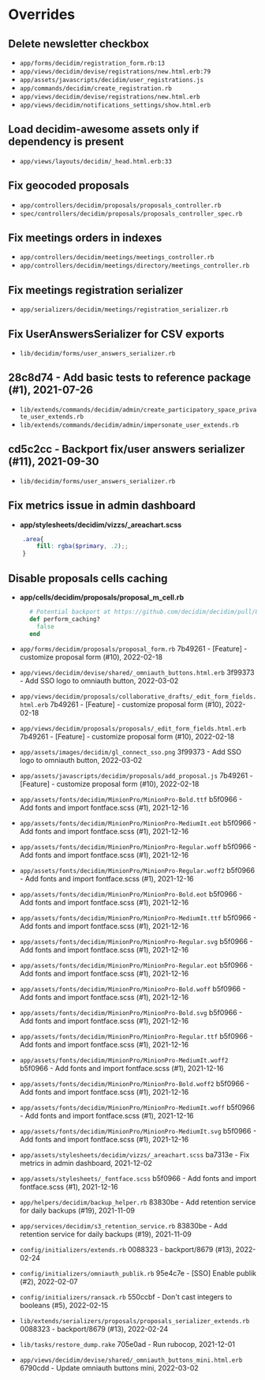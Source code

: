 # Overrides
## Delete newsletter checkbox
* `app/forms/decidim/registration_form.rb:13`
* `app/views/decidim/devise/registrations/new.html.erb:79`
* `app/assets/javascripts/decidim/user_registrations.js`
* `app/commands/decidim/create_registration.rb`
* `app/views/decidim/devise/registrations/new.html.erb`
* `app/views/decidim/notifications_settings/show.html.erb`
## Load decidim-awesome assets only if dependency is present
* `app/views/layouts/decidim/_head.html.erb:33`
## Fix geocoded proposals
* `app/controllers/decidim/proposals/proposals_controller.rb`
* `spec/controllers/decidim/proposals/proposals_controller_spec.rb`
## Fix meetings orders in indexes
* `app/controllers/decidim/meetings/meetings_controller.rb`
* `app/controllers/decidim/meetings/directory/meetings_controller.rb`
##  Fix meetings registration serializer
* `app/serializers/decidim/meetings/registration_serializer.rb`
## Fix UserAnswersSerializer for CSV exports
* `lib/decidim/forms/user_answers_serializer.rb`
## 28c8d74 - Add basic tests to reference package (#1), 2021-07-26
* `lib/extends/commands/decidim/admin/create_participatory_space_private_user_extends.rb`
* `lib/extends/commands/decidim/admin/impersonate_user_extends.rb`
##  cd5c2cc - Backport fix/user answers serializer (#11), 2021-09-30
* `lib/decidim/forms/user_answers_serializer.rb`
## Fix metrics issue in admin dashboard
 - **app/stylesheets/decidim/vizzs/_areachart.scss**
```scss
    .area{
        fill: rgba($primary, .2);;
    }
```
## Disable proposals cells caching
 - **app/cells/decidim/proposals/proposal_m_cell.rb**
```ruby
      # Potential backport at https://github.com/decidim/decidim/pull/8566/files
      def perform_caching?
        false
      end
```
* `app/forms/decidim/proposals/proposal_form.rb`
7b49261 - [Feature] - customize proposal form (#10), 2022-02-18

* `app/views/decidim/devise/shared/_omniauth_buttons.html.erb`
3f99373 - Add SSO logo to omniauth button, 2022-03-02

* `app/views/decidim/proposals/collaborative_drafts/_edit_form_fields.html.erb`
7b49261 - [Feature] - customize proposal form (#10), 2022-02-18

* `app/views/decidim/proposals/proposals/_edit_form_fields.html.erb`
7b49261 - [Feature] - customize proposal form (#10), 2022-02-18

* `app/assets/images/decidim/gl_connect_sso.png`
3f99373 - Add SSO logo to omniauth button, 2022-03-02

* `app/assets/javascripts/decidim/proposals/add_proposal.js`
7b49261 - [Feature] - customize proposal form (#10), 2022-02-18

* `app/assets/fonts/decidim/MinionPro/MinionPro-Bold.ttf`
b5f0966 - Add fonts and import fontface.scss (#1), 2021-12-16

* `app/assets/fonts/decidim/MinionPro/MinionPro-MediumIt.eot`
b5f0966 - Add fonts and import fontface.scss (#1), 2021-12-16

* `app/assets/fonts/decidim/MinionPro/MinionPro-Regular.woff`
b5f0966 - Add fonts and import fontface.scss (#1), 2021-12-16

* `app/assets/fonts/decidim/MinionPro/MinionPro-Regular.woff2`
b5f0966 - Add fonts and import fontface.scss (#1), 2021-12-16

* `app/assets/fonts/decidim/MinionPro/MinionPro-Bold.eot`
b5f0966 - Add fonts and import fontface.scss (#1), 2021-12-16

* `app/assets/fonts/decidim/MinionPro/MinionPro-MediumIt.ttf`
b5f0966 - Add fonts and import fontface.scss (#1), 2021-12-16

* `app/assets/fonts/decidim/MinionPro/MinionPro-Regular.svg`
b5f0966 - Add fonts and import fontface.scss (#1), 2021-12-16

* `app/assets/fonts/decidim/MinionPro/MinionPro-Regular.eot`
b5f0966 - Add fonts and import fontface.scss (#1), 2021-12-16

* `app/assets/fonts/decidim/MinionPro/MinionPro-Bold.woff`
b5f0966 - Add fonts and import fontface.scss (#1), 2021-12-16

* `app/assets/fonts/decidim/MinionPro/MinionPro-Bold.svg`
b5f0966 - Add fonts and import fontface.scss (#1), 2021-12-16

* `app/assets/fonts/decidim/MinionPro/MinionPro-Regular.ttf`
b5f0966 - Add fonts and import fontface.scss (#1), 2021-12-16

* `app/assets/fonts/decidim/MinionPro/MinionPro-MediumIt.woff2`
b5f0966 - Add fonts and import fontface.scss (#1), 2021-12-16

* `app/assets/fonts/decidim/MinionPro/MinionPro-Bold.woff2`
b5f0966 - Add fonts and import fontface.scss (#1), 2021-12-16

* `app/assets/fonts/decidim/MinionPro/MinionPro-MediumIt.woff`
b5f0966 - Add fonts and import fontface.scss (#1), 2021-12-16

* `app/assets/fonts/decidim/MinionPro/MinionPro-MediumIt.svg`
b5f0966 - Add fonts and import fontface.scss (#1), 2021-12-16

* `app/assets/stylesheets/decidim/vizzs/_areachart.scss`
ba7313e - Fix metrics in admin dashboard, 2021-12-02

* `app/assets/stylesheets/_fontface.scss`
b5f0966 - Add fonts and import fontface.scss (#1), 2021-12-16

* `app/helpers/decidim/backup_helper.rb`
83830be - Add retention service for daily backups (#19), 2021-11-09

* `app/services/decidim/s3_retention_service.rb`
83830be - Add retention service for daily backups (#19), 2021-11-09

* `config/initializers/extends.rb`
0088323 - backport/8679 (#13), 2022-02-24

* `config/initializers/omniauth_publik.rb`
95e4c7e - [SSO] Enable publik (#2), 2022-02-07

* `config/initializers/ransack.rb`
550ccbf - Don't cast integers to booleans (#5), 2022-02-15

* `lib/extends/serializers/proposals/proposals_serializer_extends.rb`
0088323 - backport/8679 (#13), 2022-02-24

* `lib/tasks/restore_dump.rake`
705e0ad - Run rubocop, 2021-12-01

* `app/views/decidim/devise/shared/_omniauth_buttons_mini.html.erb`
6790cdd - Update omniauth buttons mini, 2022-03-02

